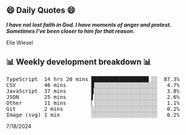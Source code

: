 ## 😄 Daily Quotes 😄

_**I have not lost faith in God. I have moments of anger and protest. Sometimes I've been closer to him for that reason.**_

Elie Wiesel



## 📊 Weekly development breakdown 📊

<pre>TypeScript  14 hrs 20 mins ██████████████████▎░░  87.3%
CSV         46 mins        ▉░░░░░░░░░░░░░░░░░░░░   4.7%
JavaScript  37 mins        ▊░░░░░░░░░░░░░░░░░░░░   3.8%
JSON        25 mins        ▌░░░░░░░░░░░░░░░░░░░░   2.6%
Other       11 mins        ▏░░░░░░░░░░░░░░░░░░░░   1.1%
Git         2 mins         ░░░░░░░░░░░░░░░░░░░░░   0.2%
Image (svg) 1 min          ░░░░░░░░░░░░░░░░░░░░░   0.2%</pre>

7/18/2024